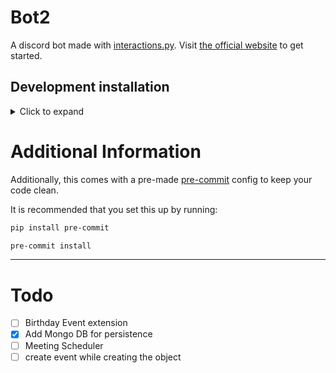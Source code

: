 # Bot2

A discord bot made with [interactions.py](https://github.com/interactions-py/interactions.py).
Visit [the official website](https://interactions-py.github.io/interactions.py/) to get started.

## Development installation

<details>
<summary>Click to expand</summary>

### Mongodb

You can either use a local mongodb instance or use mongodb atlas.

#### Local

1. Install mongodb on your machine ([Windows](https://docs.mongodb.com/manual/tutorial/install-mongodb-on-windows/),
   [Mac](https://docs.mongodb.com/manual/tutorial/install-mongodb-on-os-x/),
   [Linux](https://docs.mongodb.com/manual/administration/install-on-linux/))
2. Create a database called `bot2`

### Python

1. Create a virtual environment

2. Install packages using either poetry or pip `poetry install` or `pip install -r requirements.txt`

3. Change the name of `src/example_config.py` to `src/config.py` and fill in the required fields (Mandatory fields
   below)
    - DEV_GUILD_ID
    - DEV_CHANNEL_ID
    - DEV_ROLE_ID

4. Change the name of `.env.example` to `.env` and fill in the required fields (Mandatory fields below)
    - PROJECT_NAME
    - DISCORD_TOKEN

5. [Optional] Incase you want to use mongodb atlas, fill in the required fields in `.env` and `src/config.py`
    - `.env`
        - MONGO_URI
        - MONGO_CERT_PATH
    - `src/config.py`
        - MONGO_MODE = "atlas" (from localhost to atlas)

```bash
python src/main.py
```

</details>

# Additional Information

Additionally, this comes with a pre-made [pre-commit](https://pre-commit.com) config to keep your code clean.

It is recommended that you set this up by running:

```bash
pip install pre-commit
```

```bash
pre-commit install
```

---

# Todo

- [ ] Birthday Event extension
- [x] Add Mongo DB for persistence
- [ ] Meeting Scheduler
- [ ] create event while creating the object
